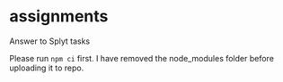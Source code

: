 # assignments
Answer to Splyt tasks

Please run `npm ci` first. I have removed the node_modules folder before uploading it to repo.
